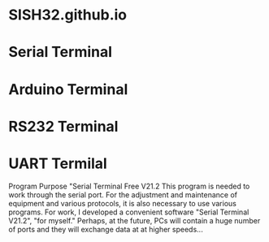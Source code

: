 # SISH32.github.io
# Serial Terminal
# Arduino Terminal
# RS232 Terminal
# UART Termilal
 Program Purpose "Serial Terminal Free V21.2
This program is needed to work through the serial port.  For the adjustment and maintenance of equipment and various protocols, it is also necessary to use various programs. For work, I developed a convenient software "Serial Terminal V21.2", "for myself." 
Perhaps, at the future, PCs will contain a huge number of ports and they will exchange data at at higher speeds...
